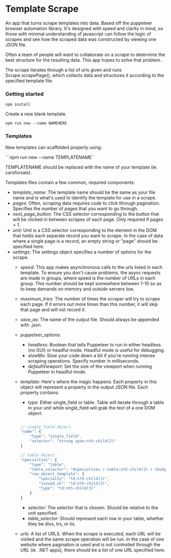 # Template Scrape

An app that turns scrape templates into data. Based off the puppeteer browser automation library. It's designed with speed and clarity in mind, so those with minimal understanding of javascript can follow the logic of scrapes and see how the scraped data was constructed by viewing one JSON file.

Often a team of people will want to collaborate on a scrape to determine the best structure for the resulting data. This app hopes to solve that problem.

The scrape iterates through a list of urls given and runs Scrape.scrapePage(), which collects data and structures it according to the specified template file.

### Getting started

```
npm install
```

Create a new blank template.

```
npm run new --name NAMEHERE
```

### Templates

New templates can scaffolded properly using:

```npm run new --name TEMPLATENAME``

TEMPLATENAME should be replaced with the name of your template (ie. carsforsale).

Templates files contain a few common, required components:
* *template_name*: The template name should be the same as your file name and is what's used to identify the template for use in a scrape.
* *pages*: Often, scraping data requires code to click through pagination. Specifies the number of pages that you want to go through.
* *next_page_button*: The CSS selector corresponding to the button that will be clicked in between scrapes of each page. Only required if pages > 1.
* *unit*: Unit is a CSS selector corresponding to the element in the DOM that holds each separate record you want to scrape. In the case of data where a single page is a record, an empty string or "page" should be specified here.
* *settings*: The settings object specifies a number of options for the scrape.
    * *speed*: This app makes asynchronous calls to the urls listed in each template. To ensure you don't cause problems, the async requests are made in groups, where speed is the number of URLs in each group. This number should be kept somewhere between 1-10 so as to keep demands on memory and outside servers low.
    * *maximum_tries*: The number of times the scraper will try to scrape each page. If it errors out more times than this number, it will skip that page and will not record it.
    * *save_as*: The name of the output file. Should always be appended with .json.
    * *puppeteer_options*: 
        * *headless*: Boolean that tells Puppeteer to run in either headless (no GUI) or headful mode. Headful mode is useful for debugging.
        * *slowMo*: Slow your code down a bit if you're running intense scraping operations. Specify number in milliseconds.
        * *defaultViewport*: Set the size of the viewport when running Puppeteer in headful mode.
    * *template*: Here's where the magic happens. Each property in this object will represent a property in the output JSON file. Each property contains:
        * *type*: Either single_field or table. Table will iterate through a table in your unit while single_field will grab the text of a one DOM object.

        ```javascript

        // single_field object.
        "name": {
            "type": "single_field",
            "selector": "strong span:nth-child(2)"
        }

        // table object.
        "specialties": {
            "type": "table",
            "table_selector": "#specialties > table:nth-child(2) > tbody > tr",
            "row_object_template": {
                "specialty": "td:nth-child(1)",
                "issued_on": "td:nth-child(2)",
                "type": "td:nth-child(3)"
            }
        }
        ```

        * *selector*: The selector that is chosen. Should be relative to the unit specified.
        * *table_selector*: Should represent each row in your table, whether they be divs, trs, or lis.
    * *urls*: A list of URLS. When the scrape is executed, each URL will be visited and the same scrape operation will be run. In the case of one website where pagination is used and is not controlled through the URL (ie. .NET apps), there should be a list of one URL specified here.
